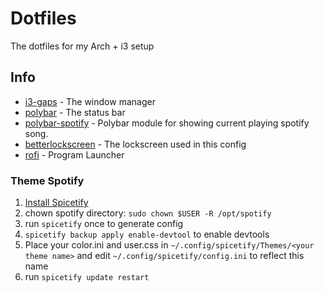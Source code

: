 # Dotfiles

The dotfiles for my Arch + i3 setup

## Info

* [i3-gaps](https://github.com/Airblader/i3) - The window manager
* [polybar](https://github.com/jaagr/polybar) - The status bar
* [polybar-spotify](https://github.com/Jvanrhijn/polybar-spotify) - Polybar module for showing current playing spotify song.
* [betterlockscreen](https://github.com/pavanjadhaw/betterlockscreen) - The lockscreen used in this config
* [rofi](https://github.com/davatorium/rofi) - Program Launcher 

### Theme Spotify ###
1. [Install Spicetify](https://github.com/khanhas/spicetify-cli)
2. chown spotify directory: `sudo chown $USER -R /opt/spotify`
3. run `spicetify` once to generate config
4. `spicetify backup apply enable-devtool` to enable devtools
5. Place your color.ini and user.css in `~/.config/spicetify/Themes/<your theme name>` and edit `~/.config/spicetify/config.ini` to reflect this name
6. run `spicetify update restart`
